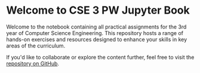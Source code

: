 # Welcome to CSE 3 PW Jupyter Book

Welcome to the notebook containing all practical assignments for the 3rd year of Computer Science Engineering. This repository hosts a range of hands-on exercises and resources designed to enhance your skills in key areas of the curriculum.

If you'd like to collaborate or explore the content further, feel free to visit the [repository on GitHub](https://github.com/B-AJ-Amar/CSE3-PW).


```{tableofcontents}
```
